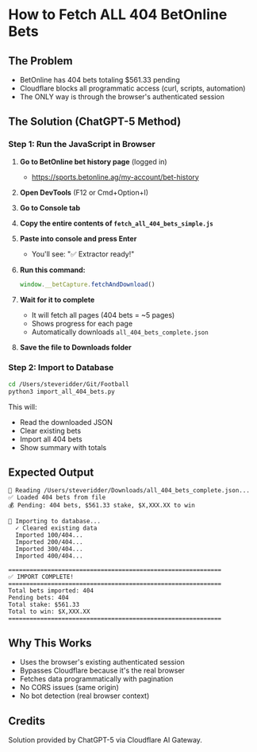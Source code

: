 # How to Fetch ALL 404 BetOnline Bets

## The Problem
- BetOnline has 404 bets totaling $561.33 pending
- Cloudflare blocks all programmatic access (curl, scripts, automation)
- The ONLY way is through the browser's authenticated session

## The Solution (ChatGPT-5 Method)

### Step 1: Run the JavaScript in Browser

1. **Go to BetOnline bet history page** (logged in)
   - https://sports.betonline.ag/my-account/bet-history

2. **Open DevTools** (F12 or Cmd+Option+I)

3. **Go to Console tab**

4. **Copy the entire contents of `fetch_all_404_bets_simple.js`**

5. **Paste into console and press Enter**
   - You'll see: "✅ Extractor ready!"

6. **Run this command:**
   ```javascript
   window.__betCapture.fetchAndDownload()
   ```

7. **Wait for it to complete**
   - It will fetch all pages (404 bets = ~5 pages)
   - Shows progress for each page
   - Automatically downloads `all_404_bets_complete.json`

8. **Save the file to Downloads folder**

### Step 2: Import to Database

```bash
cd /Users/steveridder/Git/Football
python3 import_all_404_bets.py
```

This will:
- Read the downloaded JSON
- Clear existing bets
- Import all 404 bets
- Show summary with totals

## Expected Output

```
📖 Reading /Users/steveridder/Downloads/all_404_bets_complete.json...
✅ Loaded 404 bets from file
💰 Pending: 404 bets, $561.33 stake, $X,XXX.XX to win

💾 Importing to database...
  ✓ Cleared existing data
  Imported 100/404...
  Imported 200/404...
  Imported 300/404...
  Imported 400/404...

============================================================
✅ IMPORT COMPLETE!
============================================================
Total bets imported: 404
Pending bets: 404
Total stake: $561.33
Total to win: $X,XXX.XX
============================================================
```

## Why This Works

- Uses the browser's existing authenticated session
- Bypasses Cloudflare because it's the real browser
- Fetches data programmatically with pagination
- No CORS issues (same origin)
- No bot detection (real browser context)

## Credits

Solution provided by ChatGPT-5 via Cloudflare AI Gateway.
